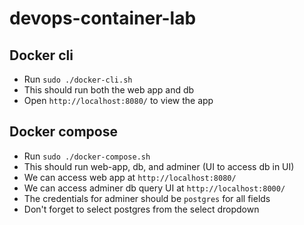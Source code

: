 # devops-container-lab


## Docker cli

- Run `sudo ./docker-cli.sh`
- This should run both the web app and db
- Open `http://localhost:8080/` to view the app

## Docker compose

- Run `sudo ./docker-compose.sh`
- This should run web-app, db, and adminer (UI to access db in UI)
- We can access web app at `http://localhost:8080/`
- We can access adminer db query UI at `http://localhost:8000/`
- The credentials for adminer should be `postgres` for all fields
- Don't forget to select postgres from the select dropdown